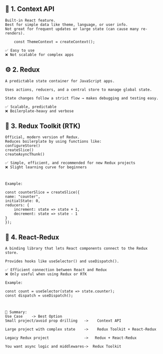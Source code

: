 ## 🧩 1. Context API

    Built-in React feature.
    Best for simple data like theme, language, or user info.
    Not great for frequent updates or large state (can cause many re-renders).

        const ThemeContext = createContext();

    ✅ Easy to use
    ❌ Not scalable for complex apps

## ⚙️ 2. Redux

    A predictable state container for JavaScript apps.

    Uses actions, reducers, and a central store to manage global state.

    State changes follow a strict flow → makes debugging and testing easy.

    ✅ Scalable, predictable
    ❌ Boilerplate-heavy and verbose

## 🚀 3. Redux Toolkit (RTK)

    Official, modern version of Redux.
    Reduces boilerplate by using functions like:
    configureStore()
    createSlice()
    createAsyncThunk()

    ✅ Simple, efficient, and recommended for new Redux projects
    ❌ Slight learning curve for beginners
#
    Example:

    const counterSlice = createSlice({
    name: "counter",
    initialState: 0,
    reducers: {
        increment: state => state + 1,
        decrement: state => state - 1
    }
    });

## 🔗 4. React-Redux

    A binding library that lets React components connect to the Redux store.

    Provides hooks like useSelector() and useDispatch().

    ✅ Efficient connection between React and Redux
    ❌ Only useful when using Redux or RTK

    Example:

    const count = useSelector(state => state.counter);
    const dispatch = useDispatch();
#
    🧠 Summary:
    Use Case	-> Best Option
    Small project/avoid prop drilling	->    Context API

    Large project with complex state	->    Redux Toolkit + React-Redux

    Legacy Redux project	            ->   Redux + React-Redux
    
    You want async logic and middlewares->	Redux Toolkit
